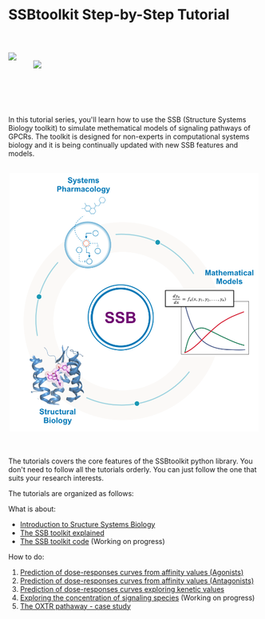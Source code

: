 # SSBtoolkit Step-by-Step Tutorial

<div style="padding-bottom:50px">
<img src="https://res.cloudinary.com/djz27k5hg/image/upload/v1637335206/logos/Logo_des_Forschungszentrums_J_C3_BClich_seit_2018_hcliq4.svg" width=250 align='left' style="margin-top:40px"/>
<img src="https://res.cloudinary.com/djz27k5hg/image/upload/v1637657234/logos/HBP_horizontal_logo_qtcyzn.png" width="300" align='left' style="margin-left:50px;">
</div>  
<br>
<br><br><br><br><br>

In this tutorial series, you'll learn how to use the SSB (Structure Systems Biology toolkit) to simulate methematical models of signaling pathways of GPCRs.
The toolkit is designed for non-experts in computational systems biology and it is being continually updated with new SSB features and models.
<br><br>
<p align="center"> 
  <img src="./docs/img/SSB_img.png" alt='SSB_img' width="500" >
</p>
<br><br>
The tutorials covers the core features of the SSBtoolkit python library. You don't need to follow all the tutorials orderly. You can just follow the one that suits your research interests. 

The tutorials are organized as follows:

What is about:
* [Introduction to Sructure Systems Biology ](/docs/structure_systems_biology.md)
* [The SSB toolkit explained](/docs/ssb_framework.md)
* [The SSB toolkit code](/docs/ssb_code.md) (Working on progress)

How to do:

1. [Prediction of dose-responses curves from affinity values (Agonists)](SSBtoolkit-Tutorial1.ipynb) 
2. [Prediction of dose-responses curves from affinity values (Antagonists)](SSBtoolkit-Tutorial2.ipynb)
3. [Prediction of dose-responses curves exploring kenetic values](SSBtoolkit-Tutorial3.ipynb)
4. [Exploring the concentration of signaling species](SSBtoolkit-Tutorial4.ipynb) (Working on progress)
5. [The OXTR pathaway - case study](SSBtoolkit-OXTR.ipynb)


